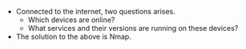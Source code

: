 - Connected to the internet, two questions arises.
	- Which devices are online?
	- What services and their versions are running on these devices?
- The solution to the above is Nmap.